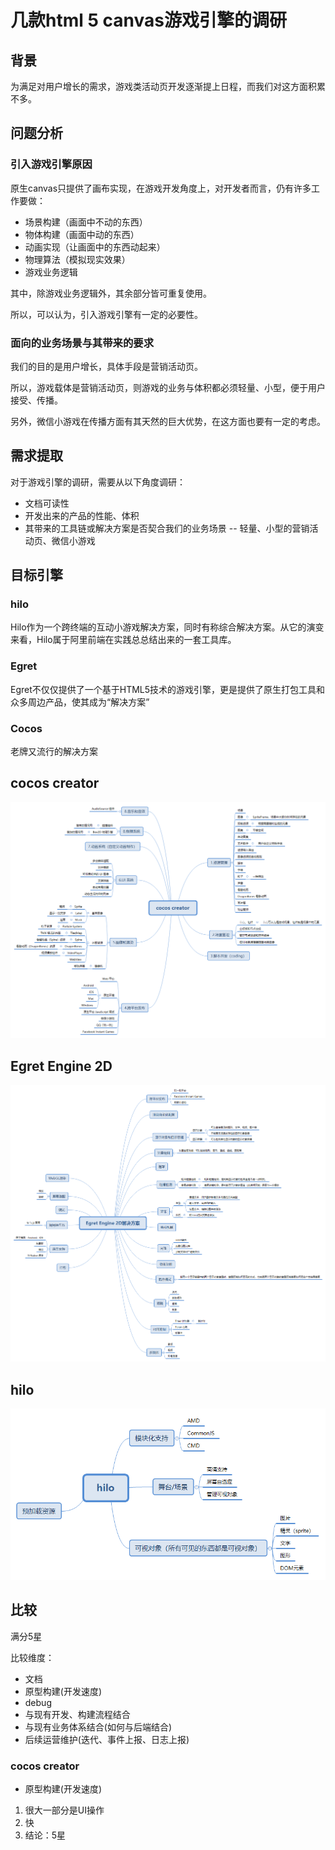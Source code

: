 # 几款html 5 canvas游戏引擎的调研

## 背景

为满足对用户增长的需求，游戏类活动页开发逐渐提上日程，而我们对这方面积累不多。

## 问题分析

### 引入游戏引擎原因

原生canvas只提供了画布实现，在游戏开发角度上，对开发者而言，仍有许多工作要做：

- 场景构建（画面中不动的东西）
- 物体构建（画面中动的东西）
- 动画实现（让画面中的东西动起来）
- 物理算法（模拟现实效果）
- 游戏业务逻辑

其中，除游戏业务逻辑外，其余部分皆可重复使用。

所以，可以认为，引入游戏引擎有一定的必要性。

### 面向的业务场景与其带来的要求

我们的目的是用户增长，具体手段是营销活动页。

所以，游戏载体是营销活动页，则游戏的业务与体积都必须轻量、小型，便于用户接受、传播。

另外，微信小游戏在传播方面有其天然的巨大优势，在这方面也要有一定的考虑。

## 需求提取

对于游戏引擎的调研，需要从以下角度调研：

- 文档可读性
- 开发出来的产品的性能、体积
- 其带来的工具链或解决方案是否契合我们的业务场景 -- 轻量、小型的营销活动页、微信小游戏

## 目标引擎

### hilo

Hilo作为一个跨终端的互动小游戏解决方案，同时有称综合解决方案。从它的演变来看，Hilo属于阿里前端在实践总总结出来的一套工具库。

### Egret

Egret不仅仅提供了一个基于HTML5技术的游戏引擎，更是提供了原生打包工具和众多周边产品，使其成为“解决方案”

### Cocos

老牌又流行的解决方案

## cocos creator

![](./imgs/20180506/cocos-creator.png)

## Egret Engine 2D

![](./imgs/20180506/Egret-Engine-2D.png)

## hilo

![](./imgs/20180506/hilo.png)

## 比较

满分5星

比较维度：
- 文档
- 原型构建(开发速度)
- debug
- 与现有开发、构建流程结合
- 与现有业务体系结合(如何与后端结合)
- 后续运营维护(迭代、事件上报、日志上报)

### cocos creator

- 原型构建(开发速度)
1. 很大一部分是UI操作
1. 快
1. 结论：5星
